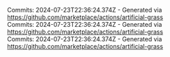 Commits: 2024-07-23T22:36:24.374Z - Generated via https://github.com/marketplace/actions/artificial-grass
<br>
Commits: 2024-07-23T22:36:24.374Z - Generated via https://github.com/marketplace/actions/artificial-grass
<br>
Commits: 2024-07-23T22:36:24.374Z - Generated via https://github.com/marketplace/actions/artificial-grass
<br>
